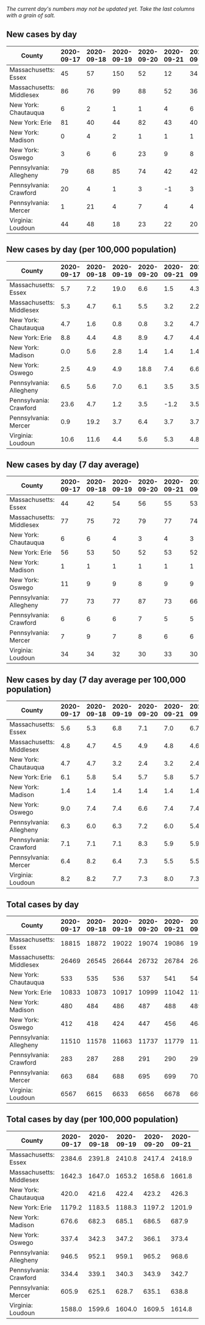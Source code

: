 _The current day's numbers may not be updated yet. Take the last columns with a grain of salt._
## New cases by day

| County | 2020-09-17 | 2020-09-18 | 2020-09-19 | 2020-09-20 | 2020-09-21 | 2020-09-22 | 2020-09-23 |
| --- | --- | --- | --- | --- | --- | --- | --- |
| Massachusetts: Essex | 45 | 57 | 150 | 52 | 12 | 34 |  |
| Massachusetts: Middlesex | 86 | 76 | 99 | 88 | 52 | 36 |  |
| New York: Chautauqua | 6 | 2 | 1 | 1 | 4 | 6 |  |
| New York: Erie | 81 | 40 | 44 | 82 | 43 | 40 |  |
| New York: Madison | 0 | 4 | 2 | 1 | 1 | 1 |  |
| New York: Oswego | 3 | 6 | 6 | 23 | 9 | 8 |  |
| Pennsylvania: Allegheny | 79 | 68 | 85 | 74 | 42 | 42 | 46 |
| Pennsylvania: Crawford | 20 | 4 | 1 | 3 | -1 | 3 | 5 |
| Pennsylvania: Mercer | 1 | 21 | 4 | 7 | 4 | 4 | 2 |
| Virginia: Loudoun | 44 | 48 | 18 | 23 | 22 | 20 | 22 |

## New cases by day (per 100,000 population)

| County | 2020-09-17 | 2020-09-18 | 2020-09-19 | 2020-09-20 | 2020-09-21 | 2020-09-22 | 2020-09-23 |
| --- | --- | --- | --- | --- | --- | --- | --- |
| Massachusetts: Essex | 5.7 | 7.2 | 19.0 | 6.6 | 1.5 | 4.3 |  |
| Massachusetts: Middlesex | 5.3 | 4.7 | 6.1 | 5.5 | 3.2 | 2.2 |  |
| New York: Chautauqua | 4.7 | 1.6 | 0.8 | 0.8 | 3.2 | 4.7 |  |
| New York: Erie | 8.8 | 4.4 | 4.8 | 8.9 | 4.7 | 4.4 |  |
| New York: Madison | 0.0 | 5.6 | 2.8 | 1.4 | 1.4 | 1.4 |  |
| New York: Oswego | 2.5 | 4.9 | 4.9 | 18.8 | 7.4 | 6.6 |  |
| Pennsylvania: Allegheny | 6.5 | 5.6 | 7.0 | 6.1 | 3.5 | 3.5 | 3.8 |
| Pennsylvania: Crawford | 23.6 | 4.7 | 1.2 | 3.5 | -1.2 | 3.5 | 5.9 |
| Pennsylvania: Mercer | 0.9 | 19.2 | 3.7 | 6.4 | 3.7 | 3.7 | 1.8 |
| Virginia: Loudoun | 10.6 | 11.6 | 4.4 | 5.6 | 5.3 | 4.8 | 5.3 |

## New cases by day (7 day average)

| County | 2020-09-17 | 2020-09-18 | 2020-09-19 | 2020-09-20 | 2020-09-21 | 2020-09-22 | 2020-09-23 |
| --- | --- | --- | --- | --- | --- | --- | --- |
| Massachusetts: Essex | 44 | 42 | 54 | 56 | 55 | 53 |  |
| Massachusetts: Middlesex | 77 | 75 | 72 | 79 | 77 | 74 |  |
| New York: Chautauqua | 6 | 6 | 4 | 3 | 4 | 3 |  |
| New York: Erie | 56 | 53 | 50 | 52 | 53 | 52 |  |
| New York: Madison | 1 | 1 | 1 | 1 | 1 | 1 |  |
| New York: Oswego | 11 | 9 | 9 | 8 | 9 | 9 |  |
| Pennsylvania: Allegheny | 77 | 73 | 77 | 87 | 73 | 66 | 62 |
| Pennsylvania: Crawford | 6 | 6 | 6 | 7 | 5 | 5 | 5 |
| Pennsylvania: Mercer | 7 | 9 | 7 | 8 | 6 | 6 | 6 |
| Virginia: Loudoun | 34 | 34 | 32 | 30 | 33 | 30 | 28 |

## New cases by day (7 day average per 100,000 population)

| County | 2020-09-17 | 2020-09-18 | 2020-09-19 | 2020-09-20 | 2020-09-21 | 2020-09-22 | 2020-09-23 |
| --- | --- | --- | --- | --- | --- | --- | --- |
| Massachusetts: Essex | 5.6 | 5.3 | 6.8 | 7.1 | 7.0 | 6.7 |  |
| Massachusetts: Middlesex | 4.8 | 4.7 | 4.5 | 4.9 | 4.8 | 4.6 |  |
| New York: Chautauqua | 4.7 | 4.7 | 3.2 | 2.4 | 3.2 | 2.4 |  |
| New York: Erie | 6.1 | 5.8 | 5.4 | 5.7 | 5.8 | 5.7 |  |
| New York: Madison | 1.4 | 1.4 | 1.4 | 1.4 | 1.4 | 1.4 |  |
| New York: Oswego | 9.0 | 7.4 | 7.4 | 6.6 | 7.4 | 7.4 |  |
| Pennsylvania: Allegheny | 6.3 | 6.0 | 6.3 | 7.2 | 6.0 | 5.4 | 5.1 |
| Pennsylvania: Crawford | 7.1 | 7.1 | 7.1 | 8.3 | 5.9 | 5.9 | 5.9 |
| Pennsylvania: Mercer | 6.4 | 8.2 | 6.4 | 7.3 | 5.5 | 5.5 | 5.5 |
| Virginia: Loudoun | 8.2 | 8.2 | 7.7 | 7.3 | 8.0 | 7.3 | 6.8 |

## Total cases by day

| County | 2020-09-17 | 2020-09-18 | 2020-09-19 | 2020-09-20 | 2020-09-21 | 2020-09-22 | 2020-09-23 |
| --- | --- | --- | --- | --- | --- | --- | --- |
| Massachusetts: Essex | 18815 | 18872 | 19022 | 19074 | 19086 | 19120 |  |
| Massachusetts: Middlesex | 26469 | 26545 | 26644 | 26732 | 26784 | 26820 |  |
| New York: Chautauqua | 533 | 535 | 536 | 537 | 541 | 547 |  |
| New York: Erie | 10833 | 10873 | 10917 | 10999 | 11042 | 11082 |  |
| New York: Madison | 480 | 484 | 486 | 487 | 488 | 489 |  |
| New York: Oswego | 412 | 418 | 424 | 447 | 456 | 464 |  |
| Pennsylvania: Allegheny | 11510 | 11578 | 11663 | 11737 | 11779 | 11821 | 11867 |
| Pennsylvania: Crawford | 283 | 287 | 288 | 291 | 290 | 293 | 298 |
| Pennsylvania: Mercer | 663 | 684 | 688 | 695 | 699 | 703 | 705 |
| Virginia: Loudoun | 6567 | 6615 | 6633 | 6656 | 6678 | 6698 | 6720 |

## Total cases by day (per 100,000 population)

| County | 2020-09-17 | 2020-09-18 | 2020-09-19 | 2020-09-20 | 2020-09-21 | 2020-09-22 | 2020-09-23 |
| --- | --- | --- | --- | --- | --- | --- | --- |
| Massachusetts: Essex | 2384.6 | 2391.8 | 2410.8 | 2417.4 | 2418.9 | 2423.2 |  |
| Massachusetts: Middlesex | 1642.3 | 1647.0 | 1653.2 | 1658.6 | 1661.8 | 1664.1 |  |
| New York: Chautauqua | 420.0 | 421.6 | 422.4 | 423.2 | 426.3 | 431.0 |  |
| New York: Erie | 1179.2 | 1183.5 | 1188.3 | 1197.2 | 1201.9 | 1206.3 |  |
| New York: Madison | 676.6 | 682.3 | 685.1 | 686.5 | 687.9 | 689.3 |  |
| New York: Oswego | 337.4 | 342.3 | 347.2 | 366.1 | 373.4 | 380.0 |  |
| Pennsylvania: Allegheny | 946.5 | 952.1 | 959.1 | 965.2 | 968.6 | 972.1 | 975.9 |
| Pennsylvania: Crawford | 334.4 | 339.1 | 340.3 | 343.9 | 342.7 | 346.2 | 352.1 |
| Pennsylvania: Mercer | 605.9 | 625.1 | 628.7 | 635.1 | 638.8 | 642.5 | 644.3 |
| Virginia: Loudoun | 1588.0 | 1599.6 | 1604.0 | 1609.5 | 1614.8 | 1619.7 | 1625.0 |
